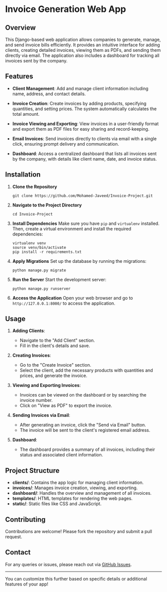 # Invoice Generation Web App

## Overview

This Django-based web application allows companies to generate, manage, and send invoice bills efficiently. It provides an intuitive interface for adding clients, creating detailed invoices, viewing them as PDFs, and sending them directly via email. The application also includes a dashboard for tracking all invoices sent by the company.

## Features

- **Client Management**: Add and manage client information including name, address, and contact details.
  
- **Invoice Creation**: Create invoices by adding products, specifying quantities, and setting prices. The system automatically calculates the total amount.
  
- **Invoice Viewing and Exporting**: View invoices in a user-friendly format and export them as PDF files for easy sharing and record-keeping.
  
- **Email Invoices**: Send invoices directly to clients via email with a single click, ensuring prompt delivery and communication.

- **Dashboard**: Access a centralized dashboard that lists all invoices sent by the company, with details like client name, date, and invoice status.

## Installation

1. **Clone the Repository**
   ```
   git clone https://github.com/Mohamed-Javeed/Invoice-Project.git
   ```

2. **Navigate to the Project Directory**
   ```
   cd Invoice-Project
   ```

3. **Install Dependencies**
   Make sure you have `pip` and `virtualenv` installed. Then, create a virtual environment and install the required dependencies:
   ```
   virtualenv venv
   source venv/bin/activate
   pip install -r requirements.txt
   ```

4. **Apply Migrations**
   Set up the database by running the migrations:
   ```
   python manage.py migrate
   ```

5. **Run the Server**
   Start the development server:
   ```
   python manage.py runserver
   ```

6. **Access the Application**
   Open your web browser and go to `http://127.0.0.1:8000/` to access the application.

## Usage

1. **Adding Clients**:
   - Navigate to the "Add Client" section.
   - Fill in the client's details and save.

2. **Creating Invoices**:
   - Go to the "Create Invoice" section.
   - Select the client, add the necessary products with quantities and prices, and generate the invoice.

3. **Viewing and Exporting Invoices**:
   - Invoices can be viewed on the dashboard or by searching the invoice number.
   - Click on "View as PDF" to export the invoice.

4. **Sending Invoices via Email**:
   - After generating an invoice, click the "Send via Email" button.
   - The invoice will be sent to the client's registered email address.

5. **Dashboard**:
   - The dashboard provides a summary of all invoices, including their status and associated client information.

## Project Structure

- **clients/**: Contains the app logic for managing client information.
- **invoices/**: Manages invoice creation, viewing, and exporting.
- **dashboard/**: Handles the overview and management of all invoices.
- **templates/**: HTML templates for rendering the web pages.
- **static/**: Static files like CSS and JavaScript.

## Contributing

Contributions are welcome! Please fork the repository and submit a pull request.

## Contact

For any queries or issues, please reach out via [GitHub Issues](https://github.com/Mohamed-Javeed/Invoice-Project/issues).

---

You can customize this further based on specific details or additional features of your app!

